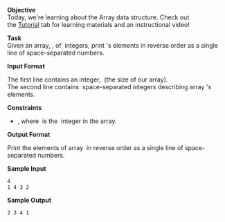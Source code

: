 **Objective**\
Today, we're learning about the Array data structure. Check out the [Tutorial](https://www.hackerrank.com/challenges/30-arrays/tutorial) tab for learning materials and an instructional video!

**Task**\
Given an array, , of  integers, print 's elements in reverse order as a single line of space-separated numbers. 

**Input Format**

The first line contains an integer,  (the size of our array).\
The second line contains  space-separated integers describing array 's elements.

**Constraints**

-   , where  is the  integer in the array.

**Output Format**

Print the elements of array  in reverse order as a single line of space-separated numbers.

**Sample Input**

```
4
1 4 3 2

```

**Sample Output**

```
2 3 4 1
```
